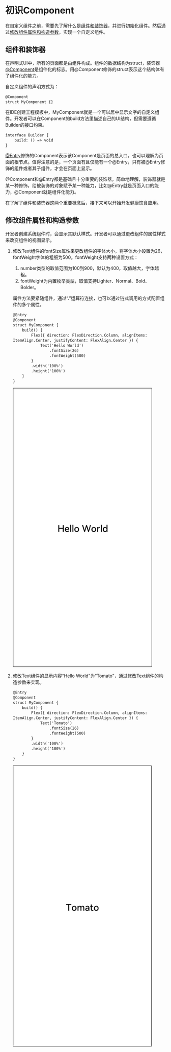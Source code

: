 # 初识Component

在自定义组件之前，需要先了解什么是[组件和装饰器](#组件和装饰器)，并进行初始化组件。然后通过[修改组件属性和构造参数](#修改组件属性和构造参数)，实现一个自定义组件。


## 组件和装饰器

在声明式UI中，所有的页面都是由组件构成。组件的数据结构为struct，装饰器[@Component](../js-reference/ts-based-declarative-development-paradigm/ts-component-based-component.md)是组件化的标志。用@Component修饰的struct表示这个结构体有了组件化的能力。

自定义组件的声明方式为：

```
@Component
struct MyComponent {}
```

在IDE创建工程模板中，MyComponent就是一个可以居中显示文字的自定义组件。开发者可以在Component的build方法里描述自己的UI结构，但需要遵循Builder的接口约束。

```
interface Builder {
    build: () => void
}
```

[@Entry](../js-reference/ts-based-declarative-development-paradigm/ts-component-based-entry.md)修饰的Component表示该Component是页面的总入口，也可以理解为页面的根节点。值得注意的是，一个页面有且仅能有一个@Entry，只有被@Entry修饰的组件或者其子组件，才会在页面上显示。

@Component和@Entry都是基础且十分重要的装饰器。简单地理解，装饰器就是某一种修饰，给被装饰的对象赋予某一种能力，比如@Entry就是页面入口的能力，@Component就是组件化能力。

在了解了组件和装饰器这两个重要概念后，接下来可以开始开发健康饮食应用。


## 修改组件属性和构造参数

开发者创建系统组件时，会显示其默认样式。开发者可以通过更改组件的属性样式来改变组件的视图显示。

1. 修改Text组件的fontSize属性来更改组件的字体大小，将字体大小设置为26，fontWeight字体的粗细为500。fontWeight支持两种设置方式：
   1. number类型的取值范围为100到900，默认为400，取值越大，字体越粗。
   2. fontWeight为内置枚举类型，取值支持Lighter、Normal、Bold、Bolder。

   属性方法要紧随组件，通过“.”运算符连接，也可以通过链式调用的方式配置组件的多个属性。

   ```
   @Entry
   @Component
   struct MyComponent {
       build() {
           Flex({ direction: FlexDirection.Column, alignItems: ItemAlign.Center, justifyContent: FlexAlign.Center }) {
               Text('Hello World')
                   .fontSize(26)
                   .fontWeight(500)
           }
           .width('100%')
           .height('100%')
       }
   }
   ```

   ![zh-cn_image_0000001168728272](figures/zh-cn_image_0000001168728272.png)

2. 修改Text组件的显示内容“Hello World”为“Tomato”，通过修改Text组件的构造参数来实现。
   ```
   @Entry
   @Component
   struct MyComponent {
       build() {
           Flex({ direction: FlexDirection.Column, alignItems: ItemAlign.Center, justifyContent: FlexAlign.Center }) {
               Text('Tomato')
                   .fontSize(26)
                   .fontWeight(500)
           }
           .width('100%')
           .height('100%')
       }
   }
   ```

   ![zh-cn_image_0000001168888224](figures/zh-cn_image_0000001168888224.png)
